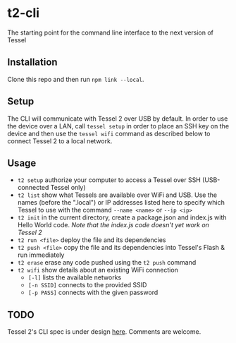# t2-cli
The starting point for the command line interface to the next version of Tessel

## Installation
Clone this repo and then run `npm link --local`.

## Setup

The CLI will communicate with Tessel 2 over USB by default. In order to use the device over a LAN, call `tessel setup` in order to place an SSH key on the device and then use the `tessel wifi` command as described below to connect Tessel 2 to a local network.

## Usage
* `t2 setup` authorize your computer to access a Tessel over SSH (USB-connected Tessel only)
* `t2 list` show what Tessels are available over WiFi and USB. Use the names (before the ".local") or IP addresses listed here to specify which Tessel to use with the command `--name <name>` or `--ip <ip>`
* `t2 init` in the current directory, create a package.json and index.js with Hello World code. *Note that the index.js code doesn't yet work on Tessel 2*
* `t2 run <file>` deploy the file and its dependencies
* `t2 push <file>` copy the file and its dependencies into Tessel's Flash & run immediately
* `t2 erase` erase any code pushed using the `t2 push` command
* `t2 wifi` show details about an existing WiFi connection
  * `[-l]` lists the available networks
  * `[-n SSID]` connects to the provided SSID
  * `[-p PASS]` connects with the given password

## TODO
Tessel 2's CLI spec is under design [here](https://docs.google.com/document/d/176UvfGPrQqlUNYBiKo4HdL7_NTzgQgjb8gbCKlEw_dA/edit#heading=h.lnadxqdut7b6). Comments are welcome.
